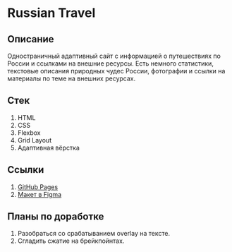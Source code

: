 # Russian Travel

## Описание
Одностраничный адаптивный сайт с информацией о путешествиях по России и ссылками на внешние ресурсы. Есть немного статистики, текстовые описания природных чудес России, фотографии и ссылки на материалы по теме на внешних ресурсах.

## Стек
1. HTML
2. CSS
3. Flexbox
4. Grid Layout
5. Адаптивная вёрстка

## Ссылки
1. [GitHub Pages](https://vallugovaia.github.io/russian-travel/)
2. [Макет в Figma](https://www.figma.com/file/5S2WSbEFL6awjVWJ0NWL8Q/Sprint-3_-Russia-_-desktop-mobile?node-id=28503%3A0)

## Планы по доработке
1. Разобраться со срабатыванием overlay на тексте.
2. Сгладить сжатие на брейкпойнтах.


